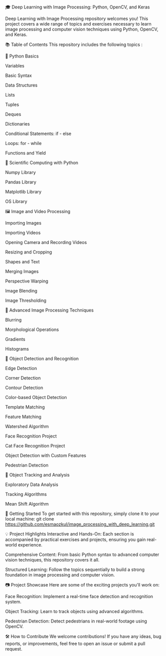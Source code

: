 🎓 Deep Learning with Image Processing: Python, OpenCV, and Keras

Deep Learning with Image Processing repository welcomes you! 
This project covers a wide range of topics and exercises necessary to learn image processing and computer vision techniques using Python, OpenCV, and Keras.

📚 Table of Contents
This repository includes the following topics :

🐍 Python Basics

Variables

Basic Syntax

Data Structures

Lists

Tuples

Deques

Dictionaries

Conditional Statements: if - else

Loops: for - while

Functions and Yield

🔬 Scientific Computing with Python

Numpy Library

Pandas Library

Matplotlib Library

OS Library

🖼️ Image and Video Processing

Importing Images

Importing Videos

Opening Camera and Recording Videos

Resizing and Cropping

Shapes and Text

Merging Images

Perspective Warping

Image Blending

Image Thresholding

🧠 Advanced Image Processing Techniques

Blurring

Morphological Operations

Gradients

Histograms

🤖 Object Detection and Recognition

Edge Detection

Corner Detection

Contour Detection

Color-based Object Detection

Template Matching

Feature Matching

Watershed Algorithm

Face Recognition Project

Cat Face Recognition Project

Object Detection with Custom Features

Pedestrian Detection

🧪 Object Tracking and Analysis

Exploratory Data Analysis

Tracking Algorithms

Mean Shift Algorithm

🚀 Getting Started
To get started with this repository, simply clone it to your local machine:
git clone https://github.com/esmaozkul/image_processing_with_deep_learning.git

💡 Project Highlights
Interactive and Hands-On: Each section is accompanied by practical exercises and projects, ensuring you gain real-world experience.

Comprehensive Content: From basic Python syntax to advanced computer vision techniques, this repository covers it all.

Structured Learning: Follow the topics sequentially to build a strong foundation in image processing and computer vision.

📷 Project Showcase
Here are some of the exciting projects you'll work on:

Face Recognition: Implement a real-time face detection and recognition system.

Object Tracking: Learn to track objects using advanced algorithms.

Pedestrian Detection: Detect pedestrians in real-world footage using OpenCV.

🛠️ How to Contribute
We welcome contributions! If you have any ideas, bug reports, or improvements, feel free to open an issue or submit a pull request.
